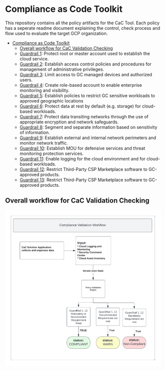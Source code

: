 # Compliance as Code Toolkit

This repository contains all the policy artifacts for the CaC Tool. Each policy has a seperate readme document explaining the control, check process and flow used to evaluate the target GCP organization.

<!-- TOC start -->
- [Compliance as Code Toolkit](#compliance-as-code-toolkit)
  - [Overall workflow for CaC Validation Checking](#overall-workflow-for-cac-validation-checking)
  - [Guardrail 1](01-protect-accounts/README.md#guardrail-1): Protect root or master account used to establish the cloud service.
  - [Guardrail 2](02-mgmt-admin-privileges/README.md#guardrail-2): Establish access control policies and procedures for management of administrative privileges.
  - [Guardrail 3](03-cloud-console-access/README.md#guardrail-3): Limit access to GC managed devices and authorized users.
  - [Guardrail 4](04-monitoring-account/README.md#guardrail-4): Create role-based account to enable enterprise monitoring and visibility.
  - [Guardrail 5](05-data-location/README.md#guardrail-5): Establish policies to restrict GC sensitive workloads to approved geographic locations
  - [Guardrail 6](06-protect-data-at-rest/README.md#guardrail-6): Protect data at rest by default (e.g. storage) for cloud-based workloads.
  - [Guardrail 7](07-protect-data-in-transit/README.md#guardrail-7): Protect data transiting networks through the use of appropriate encryption and network safeguards.
  - [Guardrail 8](08-segment-and-separate/README.md#guardrail-8): Segment and separate information based on sensitivity of information.
  - [Guardrail 9](09-network-security-services/README.md#guardrail-9): Establish external and internal network perimeters and monitor network traffic.
  - [Guardrail 10](10-cyber-defense-services/README.md#guardrail-10): Establish MOU for defensive services and threat monitoring protection services.
  - [Guardrail 11](11-logging-and-monitoring/README.md#guardrail-11): Enable logging for the cloud environment and for cloud-based workloads.
  - [Guardrail 12](12-market-place/README.md#guardrail-12): Restrict Third-Party CSP Marketplace software to GC-approved products.
  - [Guardrail 13](13-plan-for-continuity/README.md#guardrail-13): Restrict Third-Party CSP Marketplace software to GC-approved products.

<!-- TOC end -->
## Overall workflow for CaC Validation Checking

![Compliance Validation Workflow](assets/policy_diagrams/compliance-workflow.png "Compliance Validation Workflow")
